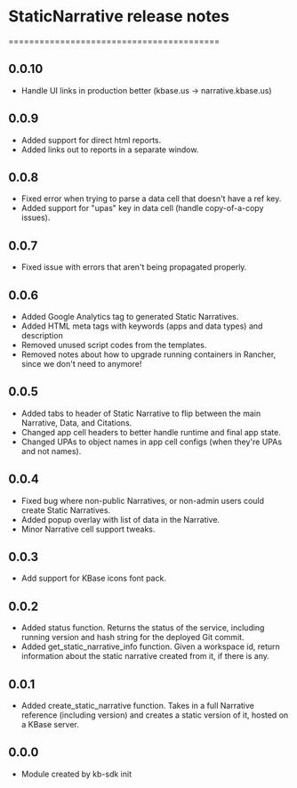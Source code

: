# StaticNarrative release notes
=========================================

0.0.10
------
* Handle UI links in production better (kbase.us -> narrative.kbase.us)

0.0.9
-----
* Added support for direct html reports.
* Added links out to reports in a separate window.

0.0.8
-----
* Fixed error when trying to parse a data cell that doesn't have a ref key.
* Added support for "upas" key in data cell (handle copy-of-a-copy issues).

0.0.7
-----
* Fixed issue with errors that aren't being propagated properly.

0.0.6
-----
* Added Google Analytics tag to generated Static Narratives.
* Added HTML meta tags with keywords (apps and data types) and description
* Removed unused script codes from the templates.
* Removed notes about how to upgrade running containers in Rancher, since we don't need to anymore!

0.0.5
-----
* Added tabs to header of Static Narrative to flip between the main Narrative, Data, and Citations.
* Changed app cell headers to better handle runtime and final app state.
* Changed UPAs to object names in app cell configs (when they're UPAs and not names).

0.0.4
-----
* Fixed bug where non-public Narratives, or non-admin users could create Static Narratives.
* Added popup overlay with list of data in the Narrative.
* Minor Narrative cell support tweaks.

0.0.3
-----
* Add support for KBase icons font pack.

0.0.2
-----
* Added status function. Returns the status of the service, including running version and hash string for the deployed Git commit.
* Added get_static_narrative_info function. Given a workspace id, return information about the static narrative created from it, if there is any.

0.0.1
-----
* Added create_static_narrative function. Takes in a full Narrative reference (including version) and creates a static version of it, hosted on a KBase server.

0.0.0
-----
* Module created by kb-sdk init
